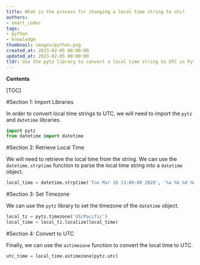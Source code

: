 ```yaml
---
title: What is the process for changing a local time string to utc?
authors:
- smart_coder
tags:
- python
- knowledge
thumbnail: images/python.png
created_at: 2023-02-05 00:00:00
updated_at: 2023-02-05 00:00:00
tldr: Use the pytz library to convert a local time string to UTC in Python.
---
```


**Contents**

[TOC]

#Section 1: Import Libraries

In order to convert local time strings to UTC, we will need to import the `pytz` and `datetime` libraries.

```python
import pytz
from datetime import datetime
```

#Section 2: Retrieve Local Time

We will need to retrieve the local time from the string. We can use the `datetime.strptime` function to parse the local time string into a `datetime` object.

```python
local_time = datetime.strptime('Tue Mar 10 13:00:00 2020', '%a %b %d %H:%M:%S %Y')
```

#Section 3: Set Timezone

We can use the `pytz` library to set the timezone of the `datetime` object.

```python
local_tz = pytz.timezone('US/Pacific')
local_time = local_tz.localize(local_time)
```

#Section 4: Convert to UTC

Finally, we can use the `astimezone` function to convert the local time to UTC.

```python
utc_time = local_time.astimezone(pytz.utc)
```
